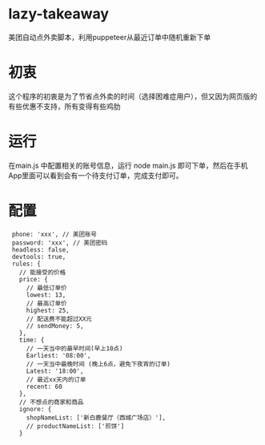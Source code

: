 # lazy-takeaway
美团自动点外卖脚本，利用puppeteer从最近订单中随机重新下单

# 初衷
这个程序的初衷是为了节省点外卖的时间（选择困难症用户），但又因为网页版的有些优惠不支持，所有变得有些鸡肋

# 运行
在main.js 中配置相关的账号信息，运行 node main.js 即可下单，然后在手机App里面可以看到会有一个待支付订单，完成支付即可。

# 配置

```
 phone: 'xxx', // 美团账号
 password: 'xxx', // 美团密码
 headless: false,
 devtools: true,
 rules: {
   // 能接受的价格
   price: {
     // 最低订单价
     lowest: 13,
     // 最高订单价
     highest: 25,
     // 配送费不能超过XX元
     // sendMoney: 5,
   },
   time: {
     // 一天当中的最早时间(早上10点)
     Earliest: '08:00',
     // 一天当中最晚时间 (晚上6点，避免下夜宵的订单) 
     Latest: '18:00',
     // 最近xx天内的订单
     recent: 60
   },
   // 不想点的商家和商品
   ignore: {
     shopNameList: ['新白鹿餐厅（西城广场店）'],
     // productNameList: ['煎饼']
   }
```

